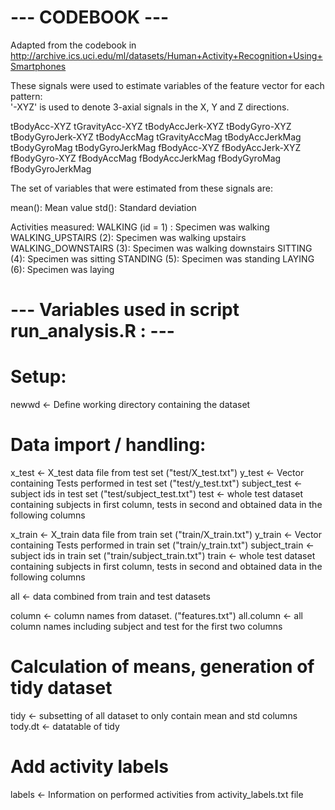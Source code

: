 # --- CODEBOOK ---
Adapted from the codebook in http://archive.ics.uci.edu/ml/datasets/Human+Activity+Recognition+Using+Smartphones

These signals were used to estimate variables of the feature vector for each pattern:  
'-XYZ' is used to denote 3-axial signals in the X, Y and Z directions.

tBodyAcc-XYZ
tGravityAcc-XYZ
tBodyAccJerk-XYZ
tBodyGyro-XYZ
tBodyGyroJerk-XYZ
tBodyAccMag
tGravityAccMag
tBodyAccJerkMag
tBodyGyroMag
tBodyGyroJerkMag
fBodyAcc-XYZ
fBodyAccJerk-XYZ
fBodyGyro-XYZ
fBodyAccMag
fBodyAccJerkMag
fBodyGyroMag
fBodyGyroJerkMag

The set of variables that were estimated from these signals are: 

mean(): Mean value
std(): Standard deviation

Activities measured:
WALKING (id = 1) : Specimen was walking
WALKING_UPSTAIRS (2): Specimen was walking upstairs
WALKING_DOWNSTAIRS (3): Specimen was walking downstairs
SITTING (4): Specimen was sitting
STANDING (5): Specimen was standing
LAYING (6): Specimen was laying

# --- Variables used in script run_analysis.R : ---
# Setup:
newwd <- Define working directory containing the dataset

# Data import / handling:
x_test <- X_test data file from test set ("test/X_test.txt")
y_test <- Vector containing Tests performed in test set ("test/y_test.txt")
subject_test <- subject ids in test set ("test/subject_test.txt")
test <- whole test dataset containing subjects in first column, tests in second and obtained data in the following columns

x_train <- X_train data file from train set ("train/X_train.txt")
y_train <- Vector containing Tests performed in train set ("train/y_train.txt")
subject_train <- subject ids in train set ("train/subject_train.txt")
train <- whole test dataset containing subjects in first column, tests in second and obtained data in the following columns

all <- data combined from train and test datasets

column <- column names from dataset. ("features.txt")
all.column <- all column names including subject and test for the first two columns

# Calculation of means, generation of tidy dataset
tidy <- subsetting of all dataset to only contain mean and std columns
tody.dt <- datatable of tidy

# Add activity labels
labels <- Information on performed activities from activity_labels.txt file

